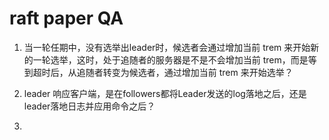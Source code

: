 # raft paper QA

1. 当一轮任期中，没有选举出leader时，候选者会通过增加当前 trem 来开始新的一轮选举，这时，处于追随者的服务器是不是不会增加当前 trem，而是等到超时后，从追随者转变为候选者，通过增加当前 trem 来开始选举？

   

2. leader 响应客户端，是在followers都将Leader发送的log落地之后，还是leader落地日志并应用命令之后？

   

3. 